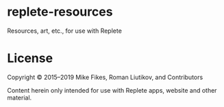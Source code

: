 # replete-resources
Resources, art, etc., for use with Replete

# License

Copyright © 2015–2019 Mike Fikes, Roman Liutikov, and Contributors

Content herein only intended for use with Replete apps, website and other material.
